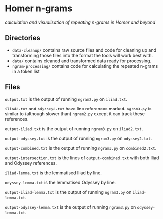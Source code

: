 # Homer n-grams

*calculation and visualisation of repeating n-grams in Homer and beyond*


## Directories

* `data-cleanup/` contains raw source files and code for cleaning up and transforming those files into the format the tools will work best with.
* `data/` contains cleaned and transformed data ready for processing.
* `ngram-processing/` contains code for calculating the repeated n-grams in a token list


## Files

`output.txt` is the output of running `ngram2.py` on `iliad.txt`.

`iliad2.txt` and `odyssey2.txt` have line references marked. `ngram3.py` is similar to (although slower than) `ngram2.py` except it can track these references.

`output-iliad.txt` is the output of running `ngram3.py` on `iliad2.txt`.

`output-odyssey.txt` is the output of running `ngram3.py` on `odyssey2.txt`.

`output-combined.txt` is the output of running `ngram3.py` on `combined2.txt`.

`output-intersection.txt` is the lines of `output-combined.txt` with both Iliad and Odyssey references.

`iliad-lemma.txt` is the lemmatised Iliad by line.

`odyssey-lemma.txt` is the lemmatised Odyssey by line.

`output-iliad-lemma.txt` is the output of running `ngram3.py` on `iliad-lemma.txt`.

`output-odyssey-lemma.txt` is the output of running `ngram3.py` on `odyssey-lemma.txt`.
